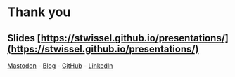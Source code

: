 # Thank you

## Slides [https://stwissel.github.io/presentations/](https://stwissel.github.io/presentations/)

<p></p><p></p><p></p>

[Mastodon](https://chaos.social/@stw) - [Blog](https://wissel.net) - [GitHub](https://github.com/Stwissel) - [LinkedIn](https://www.linkedin.com/in/notessensei/)
